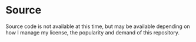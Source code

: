 # Source
Source code is not available at this time, but may be available depending on how I manage my license, the popularity and demand of this repository.
